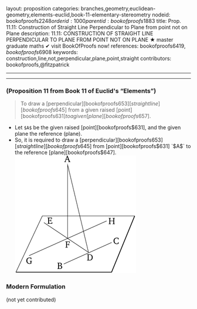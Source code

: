 layout: proposition
categories: branches,geometry,euclidean-geometry,elements-euclid,book-11-elementary-stereometry
nodeid: bookofproofs$2248
orderid: 1000
parentid: bookofproofs$1883
title: Prop. 11.11: Construction of Straight Line Perpendicular to Plane from point not on Plane
description: 11.11: CONSTRUCTION OF STRAIGHT LINE PERPENDICULAR TO PLANE FROM POINT NOT ON PLANE &#9733; master graduate maths &#10004; visit BookOfProofs now!
references: bookofproofs$6419,bookofproofs$6908
keywords: construction,line,not,perpendicular,plane,point,straight
contributors: bookofproofs,@fitzpatrick

---


---

### (Proposition 11 from Book 11 of Euclid's “Elements”)

> To draw a [perpendicular][bookofproofs$653] [straight line][bookofproofs$645] from a given raised [point][bookofproofs$631] to a given [plane][bookofproofs$657].
* Let `$A$` be the given raised [point][bookofproofs$631], and the given plane the reference (plane).
* So, it is required to draw a [perpendicular][bookofproofs$653] [straight line][bookofproofs$645] from [point][bookofproofs$631] `$A$` to the reference [plane][bookofproofs$647].
![fig11e](https://github.com/bookofproofs/bookofproofs.github.io/blob/main/_sources/_assets/images/euclid/Book11/fig11e.png?raw=true)


### Modern Formulation

(not yet contributed)
